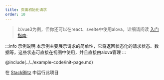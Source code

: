```yaml
---
title: 页面初始化请求
order: 10
---
```


> 以vue3为例，但你还可以在react、svelte中使用alova，详细请阅读 [入门指南](../overview/);

:::info 示例说明
本示例主要展示请求的简单性，它将返回状态化的请求状态、数据等，这些状态可直接在视图中使用，并且直接由alova管理
:::

@include(../../example-code/init-page.md)

在 [StackBlitz](https://stackblitz.com/edit/example-alova-page-init-request?file=src/App.vue) 中运行此项目